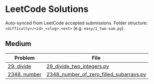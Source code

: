 # LeetCode Solutions
Auto-synced from LeetCode accepted submissions. Folder structure: `<difficulty>/<id>_<slug>.<ext>` (e.g. `easy/1_two-sum.py`).
## Medium
| Problem | File |
|---|---|
| [29. divide](https://leetcode.com/problems/divide/) | [29_divide_two_integers.py](medium/29_divide_two_integers.py) |
| [2348. number](https://leetcode.com/problems/number/) | [2348_number_of_zero_filled_subarrays.py](medium/2348_number_of_zero_filled_subarrays.py) |


